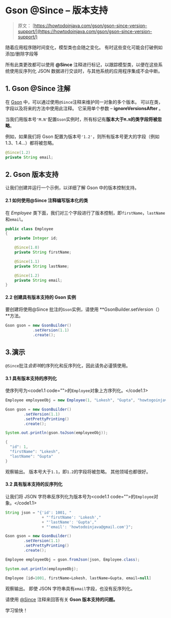 # Gson @Since – 版本支持

> 原文： [https://howtodoinjava.com/gson/gson-since-version-support/](https://howtodoinjava.com/gson/gson-since-version-support/)

随着应用程序随时间变化，模型类也会随之变化。 有时这些变化可能会打破例如 添加/删除字段等

所有此类更改都可以使用 **@Since** 注释进行标记，以跟踪模型类，以便在这些系统使用反序列化 JSON 数据进行交谈时，与其他系统的应用程序集成不会中断。

## 1\. Gson @Since 注解

在 [Gson](https://howtodoinjava.com/learningpaths/gson/) 中，可以通过使用`@Since`注释来维护同一对象的多个版本。 可以在类，字段以及将来的方法中使用此注释。 它采用单个参数 – **ignoreVersionsAfter** 。

当我们用版本号`'M.N'`配置`Gson`实例时，所有标记有**版本大于`M.N`的类字段将被忽略**。

例如，如果我们将 Gson 配置为版本号`'1.2'`，则所有版本号更大的字段（例如 1.3、1.4…）都将被忽略。

```java
@Since(1.2)
private String email;

```

## 2\. Gson 版本支持

让我们创建并运行一个示例，以详细了解 Gson 中的版本控制支持。

#### 2.1 如何使用@Since 注释编写版本化的类

在 *Employee* 类下面，我们对三个字段进行了版本控制，即`firstName`，`lastName`和`email`。

```java
public class Employee 
{
	private Integer id;

	@Since(1.0)
    private String firstName;

    @Since(1.1)
    private String lastName;

    @Since(1.2)
    private String email;
}

```

#### 2.2 创建具有版本支持的 Gson 实例

要创建将使用@Since 批注的`Gson`实例，请使用 **GsonBuilder.setVersion（）**方法。

```java
Gson gson = new GsonBuilder()
			.setVersion(1.1)
			.create();

```

## 3.演示

`@Since`批注*会影响*的序列化和反序列化，因此请务必谨慎使用。

#### 3.1 具有版本支持的序列化

使序列号为<code1.1 code="">的`Employee`对象上方序列化。</code1.1>

```java
Employee employeeObj = new Employee(1, "Lokesh", "Gupta", "howtogoinjava@gmail.com");

Gson gson = new GsonBuilder()
		.setVersion(1.1)
		.setPrettyPrinting()
		.create();

System.out.println(gson.toJson(employeeObj));

```

```java
{
  "id": 1,
  "firstName": "Lokesh",
  "lastName": "Gupta"
}

```

观察输出。 版本号大于`1.1`，即`1.2`的字段将被忽略。 其他领域也都很好。

#### 3.2 具有版本支持的反序列化

让我们将 JSON 字符串反序列化为版本号为<code1.1 code="">的`Employee`对象。</code1.1>

```java
String json = "{'id': 1001, "
				+ "'firstName': 'Lokesh',"
				+ "'lastName': 'Gupta',"
				+ "'email': 'howtodoinjava@gmail.com'}";

Gson gson = new GsonBuilder()
		.setVersion(1.1)
		.setPrettyPrinting()
		.create();

Employee employeeObj = gson.fromJson(json, Employee.class);

System.out.println(employeeObj);

```

```java
Employee [id=1001, firstName=Lokesh, lastName=Gupta, email=null]

```

观察输出。 即使 JSON 字符串具有`email`字段，也没有反序列化。

请使用 [@Since](https://static.javadoc.io/com.google.code.gson/gson/2.8.5/com/google/gson/annotations/Since.html) 注释来回答有关 **Gson 版本支持的问题。**

学习愉快！